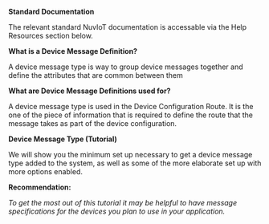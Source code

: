   
**Standard Documentation** 
  
The relevant standard NuvIoT documentation is accessable via the Help Resources section below.  

**What is a Device Message Definition?**  

A device message type is way to group device messages together and define the attributes that are common between them
  
**What are Device Message Definitions used for?**  
  
A device message type is used in the Device Configuration Route.  It is the one of the piece of information that is required to define the route that the message takes as part of the device configuration.
  
**Device Message Type (Tutorial)**  
  
We will show you the minimum set up necessary to get a device message type added to the system, as well as some of the more elaborate set up with more options enabled.
  
**Recommendation:**  
  
_To get the most out of this tutorial it may be helpful to have message specifications for the devices you plan to use in your application._
